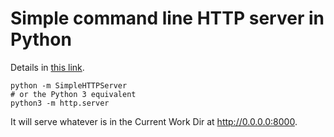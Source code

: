 # Simple command line HTTP server in Python #

Details in [this link](https://unix.stackexchange.com/questions/32182/simple-command-line-http-server).

```
python -m SimpleHTTPServer
# or the Python 3 equivalent
python3 -m http.server
```

It will serve whatever is in the Current Work Dir at http://0.0.0.0:8000.

